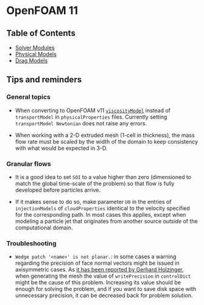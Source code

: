 # OpenFOAM 11

## Table of Contents

- [Solver Modules](OpenFOAM.org/Solver-Modules.md)
- [Physical Models](OpenFOAM.org/Physical-Models.md)
- [Drag Models](OpenFOAM.org/Drag-Models.md)

## Tips and reminders

### General topics

- When converting to OpenFOAM v11 [`viscosityModel`](https://cpp.openfoam.org/v11/viscosityModel_8H.html) instead of `transportModel` in `physicalProperties` files. Currently setting `transportModel Newtonian` does not raise any errors.

- When working with a 2-D extruded mesh (1-cell in thickness), the mass flow rate must be scaled by the width of the domain to keep consistency with what would be expected in 3-D.

### Granular flows

- It is a good idea to set `SOI` to a value higher than zero (dimensioned to match the global time-scale of the problem) so that flow is fully developed before particles arrive.

- If it makes sense to do so, make parameter `U0` in the entries of `injectionModels` of `cloudProperties` identical to the velocity specified for the corresponding path. In most cases this applies, except when modeling a particle jet that originates from another source *outside* of the computational domain.

### Troubleshooting

- `Wedge patch '<name>' is not planar.`: in some cases a warning regarding the precision of face normal vectors might be issued in axisymmetric cases. As [it has been reported by Gerhard Holzinger](https://www.researchgate.net/publication/340174689_OpenFoam_-_a_little_user_manual), when generating the mesh the value of `writePrecision` in `controlDict` might be the cause of this problem. Increasing its value should be enough for solving the problem, and if you want to save disk space with unnecessary precision, it can be decreased back for problem solution.